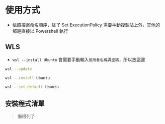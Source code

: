 # 使用方式

- 依照檔案命名順序，除了 Set ExecutionPolicy 需要手動複製貼上外，其他的都是直接以 Powershell 執行

## WLS

- `wsl --install Ubuntu` 會需要手動輸入`使用者名稱`與`密碼`，所以放這邊

```bash
wsl --update

wsl --install Ubuntu

wsl --set-default Ubuntu
```

## 安裝程式清單

> 懶得列了
